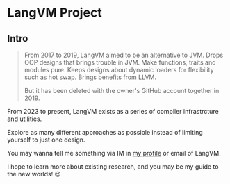 # LangVM Project

## Intro

> From 2017 to 2019, LangVM aimed to be an alternative to JVM.
> Drops OOP designs that brings trouble in JVM.
> Make functions, traits and modules pure.
> Keeps designs about dynamic loaders for flexibility such as hot swap.
> Brings benefits from LLVM.
> 
> But it has been deleted with the owner's GitHub account together in 2019.

From 2023 to present, LangVM exists as a series of compiler infrastrcture and utilities.

Explore as many different approaches as possible instead of limiting yourself to just one design.

You may wanna tell me something via IM in [my profile](https://github.com/jellyterra) or email of LangVM.

I hope to learn more about existing research, and you may be my guide to the new worlds! 😉
